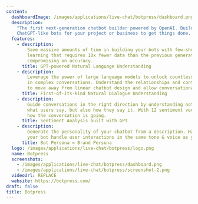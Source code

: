 ```yaml
---
content:
  dashboardImage: /images/applications/live-chat/botpress/dashboard.png
  description:
    "The first next-generation chatbot builder powered by OpenAI. Build
    ChatGPT-like bots for your project or business to get things done. "
  features:
    - description:
        Save massive amounts of time in building your bots with few-shot
        learning that requires 10x fewer data than the previous generation without ever
        compromising on accuracy.
      title: GPT-powered Natural Language Understanding
    - description:
        Leverage the power of large language models to unlock countless possibilities
        in complex conversations. Understand the relationships and context between messages
        to move away from linear chatbot design and allow conversational detours.
      title: First-of-its-kind Natural Dialogue Understanding
    - description:
        Guide conversations in the right direction by understanding not just
        what users say, but also how they say it. With 12 sentiment vectors always know
        how the conversation is going.
      title: Sentiment Analysis built with GPT
    - description:
        Generate the personality of your chatbot from a description. Have
        your bot handle user interactions in the same tone & voice as your brand.
      title: Bot Persona = Brand Persona
  logo: /images/applications/live-chat/botpress/logo.png
  name: Botpress
  screenshots:
    - /images/applications/live-chat/botpress/dashboard.png
    - /images/applications/live-chat/botpress/screenshot-2.png
  videoUrl: REPLACE
  website: https://botpress.com/
draft: false
title: Botpress
---
```

